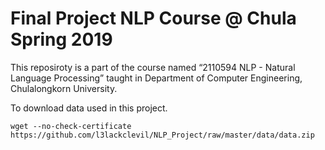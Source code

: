 # Final Project NLP Course @ Chula Spring 2019
This reposiroty is a part of the course named “2110594 NLP - Natural Language Processing” taught in Department of Computer Engineering, Chulalongkorn University.

To download data used in this project.
```
wget --no-check-certificate https://github.com/l3lackclevil/NLP_Project/raw/master/data/data.zip
```

